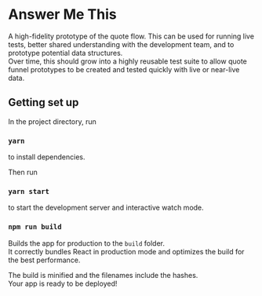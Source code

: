 # Answer Me This

A high-fidelity prototype of the quote flow. This can be used for running live tests, better shared understanding with the development team, and to prototype potential data structures.<br>
Over time, this should grow into a highly reusable test suite to allow quote funnel prototypes to be created and tested quickly with live or near-live data.

## Getting set up

In the project directory, run

### `yarn`

to install dependencies.

Then run

### `yarn start`

to start the development server and interactive watch mode.<br>

### `npm run build`

Builds the app for production to the `build` folder.<br>
It correctly bundles React in production mode and optimizes the build for the best performance.

The build is minified and the filenames include the hashes.<br>
Your app is ready to be deployed!
